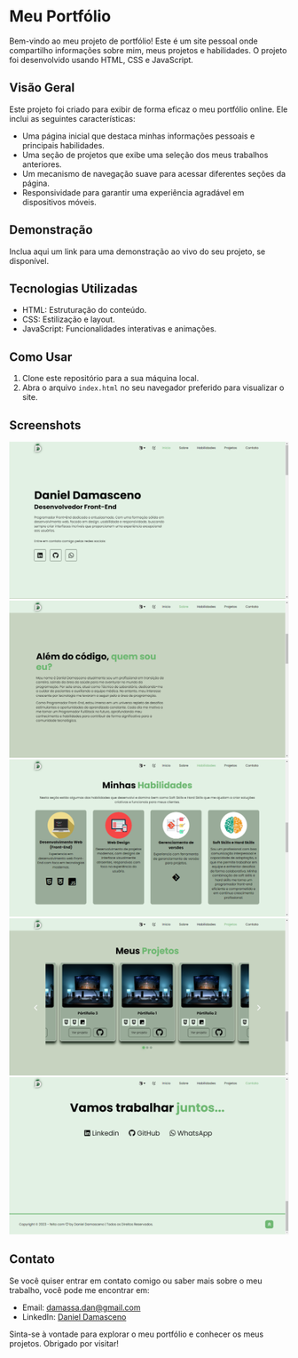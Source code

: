 # Meu Portfólio

Bem-vindo ao meu projeto de portfólio! Este é um site pessoal onde compartilho informações sobre mim, meus projetos e habilidades. O projeto foi desenvolvido usando HTML, CSS e JavaScript.

## Visão Geral

Este projeto foi criado para exibir de forma eficaz o meu portfólio online. Ele inclui as seguintes características:

- Uma página inicial que destaca minhas informações pessoais e principais habilidades.
- Uma seção de projetos que exibe uma seleção dos meus trabalhos anteriores.
- Um mecanismo de navegação suave para acessar diferentes seções da página.
- Responsividade para garantir uma experiência agradável em dispositivos móveis.

## Demonstração

Inclua aqui um link para uma demonstração ao vivo do seu projeto, se disponível.

## Tecnologias Utilizadas

- HTML: Estruturação do conteúdo.
- CSS: Estilização e layout.
- JavaScript: Funcionalidades interativas e animações.

## Como Usar

1. Clone este repositório para a sua máquina local.
2. Abra o arquivo `index.html` no seu navegador preferido para visualizar o site.

## Screenshots

![Home section](./public/images//home.png)
![About section](./public/images/about.png)
![Skills section](./public/images/skills.png)
![Project section](./public/images/projects.png)
![Contact section](./public/images/contact.png)

## Contato

Se você quiser entrar em contato comigo ou saber mais sobre o meu trabalho, você pode me encontrar em:

- Email: [damassa.dan@gmail.com](mailto:daniel@gmail.com)
- LinkedIn: [Daniel Damasceno](https://www.linkedin.com/in/danieldamascenodev/)

Sinta-se à vontade para explorar o meu portfólio e conhecer os meus projetos. Obrigado por visitar!
